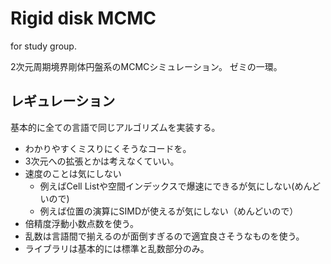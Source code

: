 # Rigid disk MCMC

for study group.

2次元周期境界剛体円盤系のMCMCシミュレーション。
ゼミの一環。

## レギュレーション
基本的に全ての言語で同じアルゴリズムを実装する。

- わかりやすくミスりにくそうなコードを。
- 3次元への拡張とかは考えなくていい。
- 速度のことは気にしない
    - 例えばCell Listや空間インデックスで爆速にできるが気にしない(めんどいので)
    - 例えば位置の演算にSIMDが使えるが気にしない（めんどいので）
- 倍精度浮動小数点数を使う。
- 乱数は言語間で揃えるのが面倒すぎるので適宜良さそうなものを使う。
- ライブラリは基本的には標準と乱数部分のみ。
